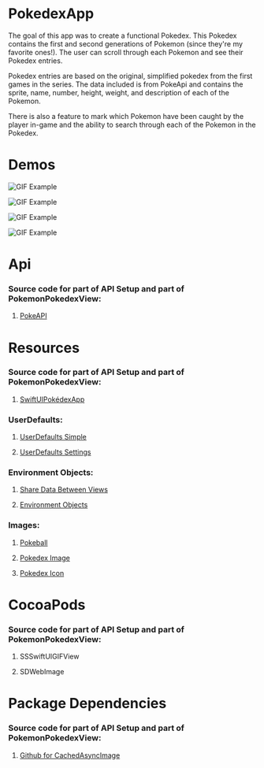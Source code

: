 # PokedexApp

The goal of this app was to create a functional Pokedex. This Pokedex contains the first and second generations of Pokemon (since they're my favorite ones!). The user can scroll through each Pokemon and see their Pokedex entries.

Pokedex entries are based on the original, simplified pokedex from the first games in the series. The data included is from PokeApi and contains the sprite, name, number, height, weight, and description of each of the Pokemon.

There is also a feature to mark which Pokemon have been caught by the player in-game and the ability to search through each of the Pokemon in the Pokedex.

# Demos

![GIF Example](https://s12.gifyu.com/images/PokedexSplashScreen.gif)

![GIF Example](https://s12.gifyu.com/images/Scroll.gif)

![GIF Example](https://s12.gifyu.com/images/ChooseCharmeleon.gif)

![GIF Example](https://s11.gifyu.com/images/SearchPikachu.gif)

 
# Api

### Source code for part of API Setup and part of PokemonPokedexView:
  
1. [PokeAPI][pokeapi]

# Resources

### Source code for part of API Setup and part of PokemonPokedexView:
  
1. [SwiftUIPokédexApp][swiftui-pokedex]

### UserDefaults:

1. [UserDefaults Simple][userdefaults-simple]
    
2. [UserDefaults Settings][userdefaults-settings]
    
### Environment Objects:

1. [Share Data Between Views][share-data-between-views]
    
2. [Environment Objects][environment-objects]
    
### Images:

1. [Pokeball][pokeball]
    
2. [Pokedex Image][pokedex-image]
    
3. [Pokedex Icon][pokedex-icon]
  
# CocoaPods

### Source code for part of API Setup and part of PokemonPokedexView:
  
1. SSSwiftUIGIFView
    
2. SDWebImage
   
    
# Package Dependencies

### Source code for part of API Setup and part of PokemonPokedexView:
  
1. [Github for CachedAsyncImage][cached-async-image]

[pokeapi]: https://pokeapi.co/api/v2/pokemon/?offset=0&limit=251
[swiftui-pokedex]: https://www.youtube.com/watch?v=dmIot8Weoxg&ab_channel=Indently
[userdefaults-simple]: https://www.simpleswiftguide.com/how-to-use-userdefaults-in-swiftui/
[userdefaults-settings]: https://www.hackingwithswift.com/books/ios-swiftui/storing-user-settings-with-userdefaults
[share-data-between-views]: https://www.hackingwithswift.com/quick-start/swiftui/how-to-use-environmentobject-to-share-data-between-views
[environment-objects]: https://developer.apple.com/documentation/swiftui/environmentobject
[pokeball]: https://www.pixilart.com/art/pokeball-1809f326f5859ac
[pokedex-image]: https://www.peakpx.com/en/hd-wallpaper-desktop-vyidn
[pokedex-icon]: https://icon-library.com/icon/pokedex-icon-15.html
[cached-async-image]: https://github.com/lorenzofiamingo/swiftui-cached-async-image
